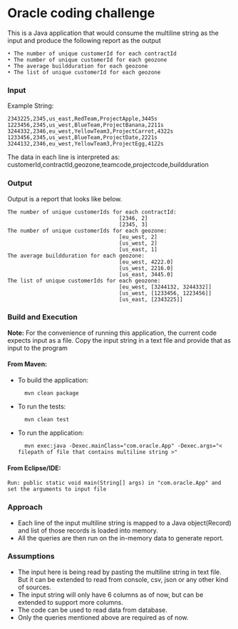 # Oracle coding challenge

This is a Java application that would consume the multiline string as the input
and produce the following report as the output

	• The number of unique customerId for each contractId
	• The number of unique customerId for each geozone
	• The average buildduration for each geozone
	• The list of unique customerId for each geozone

### Input

Example String: 

	2343225,2345,us_east,RedTeam,ProjectApple,3445s
	1223456,2345,us_west,BlueTeam,ProjectBanana,2211s
	3244332,2346,eu_west,YellowTeam3,ProjectCarrot,4322s
	1233456,2345,us_west,BlueTeam,ProjectDate,2221s
	3244132,2346,eu_west,YellowTeam3,ProjectEgg,4122s

The data in each line is interpreted as: customerId,contractId,geozone,teamcode,projectcode,buildduration


### Output

Output is a report that looks like below.

	The number of unique customerIds for each contractId:
                                       [2346, 2]
                                       [2345, 3]
	The number of unique customerIds for each geozone:
                                       [eu_west, 2]
                                       [us_west, 2]
                                       [us_east, 1]
	The average buildduration for each geozone:
                                       [eu_west, 4222.0]
                                       [us_west, 2216.0]
                                       [us_east, 3445.0]
	The list of unique customerIds for each geozone:
                                       [eu_west, [3244132, 3244332]]
                                       [us_west, [1233456, 1223456]]
                                       [us_east, [2343225]]


### Build and Execution

**Note:** For the convenience of running this application, the current code expects input as a file. Copy the input string in a text file and provide that as input to the program

#### From Maven: 

- To build the application:

		mvn clean package

- To run the tests:

		mvn clean test

- To run the application:

		mvn exec:java -Dexec.mainClass="com.oracle.App" -Dexec.args="< filepath of file that contains multiline string >"

#### From Eclipse/IDE:

	Run: public static void main(String[] args) in "com.oracle.App" and set the arguments to input file

### Approach

- Each line of the input multiline string is mapped to a Java object(Record) and list of those records is loaded into memory.
- All the queries are then run on the in-memory data to generate report.

### Assumptions
- The input here is being read by pasting the multiline string in text file. But it can be extended to read from console, csv, json or any other kind of sources.
- The input string will only have 6 columns as of now, but can be extended to support more columns.
- The code can be used to read data from database.
- Only the queries mentioned above are required as of now.
